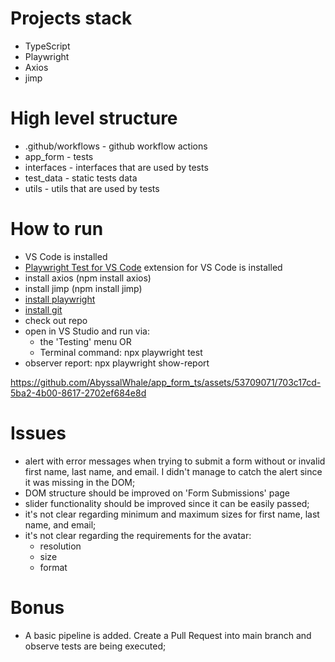 # Projects stack
- TypeScript
- Playwright
- Axios
- jimp

# High level structure
- .github/workflows - github workflow actions
- app_form - tests
- interfaces - interfaces that are used by tests
- test_data - static tests data
- utils - utils that are used by tests

# How to run
- VS Code is installed
- [Playwright Test for VS Code](https://marketplace.visualstudio.com/items?itemName=ms-playwright.playwright) extension for VS Code is installed
- install axios (npm install axios)
- install jimp (npm install jimp)
- [install playwright](https://playwright.dev/docs/intro)
- [install git](https://git-scm.com/downloads)
- check out repo
- open in VS Studio and run via:
  - the 'Testing' menu OR
  - Terminal command: npx playwright test
- observer report: npx playwright show-report

https://github.com/AbyssalWhale/app_form_ts/assets/53709071/703c17cd-5ba2-4b00-8617-2702ef684e8d

# Issues
- alert with error messages when trying to submit a form without or invalid first name, last name, and email. I didn't manage to catch the alert since it was missing in the DOM;
- DOM structure should be improved on 'Form Submissions' page
- slider functionality should be improved since it can be easily passed;
- it's not clear regarding minimum and maximum sizes for first name, last name, and email;
- it's not clear regarding the requirements for the avatar:
  - resolution
  - size
  - format
 
# Bonus
- A basic pipeline is added. Create a Pull Request into main branch and observe tests are being executed; 


